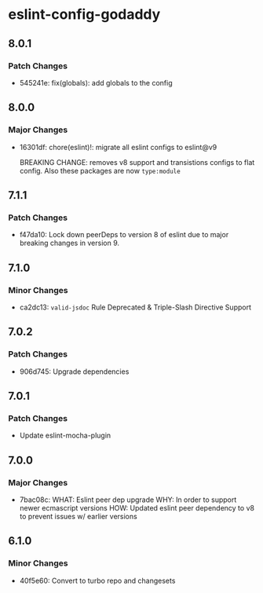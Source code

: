 # eslint-config-godaddy

## 8.0.1

### Patch Changes

- 545241e: fix(globals): add globals to the config

## 8.0.0

### Major Changes

- 16301df: chore(eslint)!: migrate all eslint configs to eslint@v9

  BREAKING CHANGE: removes v8 support and transistions configs to flat config. Also these packages are now `type:module`

## 7.1.1

### Patch Changes

- f47da10: Lock down peerDeps to version 8 of eslint due to major breaking changes in version 9.

## 7.1.0

### Minor Changes

- ca2dc13: `valid-jsdoc` Rule Deprecated & Triple-Slash Directive Support

## 7.0.2

### Patch Changes

- 906d745: Upgrade dependencies

## 7.0.1

### Patch Changes

- Update eslint-mocha-plugin

## 7.0.0

### Major Changes

- 7bac08c: WHAT: Eslint peer dep upgrade
  WHY: In order to support newer ecmascript versions
  HOW: Updated eslint peer dependency to v8 to prevent issues w/ earlier versions

## 6.1.0

### Minor Changes

- 40f5e60: Convert to turbo repo and changesets
